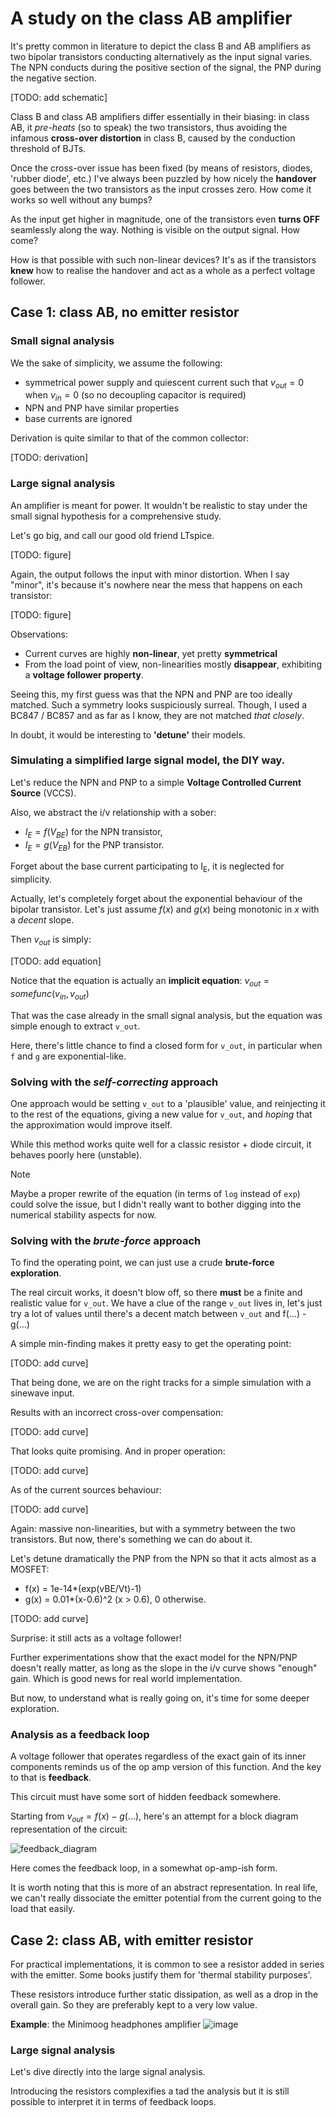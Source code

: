# A study on the class AB amplifier

It's pretty common in literature to depict the class B and AB amplifiers as two bipolar transistors conducting alternatively as the input signal varies. The NPN conducts during the positive section of the signal, the PNP during the negative section.

[TODO: add schematic]

Class B and class AB amplifiers differ essentially in their biasing: in class AB, it *pre-heats* (so to speak) the two transistors, thus avoiding the infamous **cross-over distortion** in class B, caused by the conduction threshold of BJTs.

Once the cross-over issue has been fixed (by means of resistors, diodes, 'rubber diode', etc.) I've always been puzzled by how nicely the **handover** goes between the two transistors as the input crosses zero. How come it works so well without any bumps?

As the input get higher in magnitude, one of the transistors even **turns OFF** seamlessly along the way. Nothing is visible on the output signal. 
How come?

How is that possible with such non-linear devices?
It's as if the transistors **knew** how to realise the handover and act as a whole as a perfect voltage follower.

## Case 1: class AB, no emitter resistor

### Small signal analysis

We the sake of simplicity, we assume the following:
- symmetrical power supply and quiescent current such that $v_{out} = 0$ when $v_{in} = 0$ (so no decoupling capacitor is required)
- NPN and PNP have similar properties
- base currents are ignored 

Derivation is quite similar to that of the common collector:

[TODO: derivation]


### Large signal analysis
An amplifier is meant for power. It wouldn't be realistic to stay under the small signal hypothesis for a comprehensive study.

Let's go big, and call our good old friend LTspice.


[TODO: figure]

Again, the output follows the input with minor distortion. When I say "minor", it's because it's nowhere near the mess that happens on each transistor:

[TODO: figure]

Observations:
- Current curves are highly **non-linear**, yet pretty **symmetrical**
- From the load point of view, non-linearities mostly **disappear**, exhibiting a **voltage follower property**.

Seeing this, my first guess was that the NPN and PNP are too ideally matched. Such a symmetry looks suspiciously surreal. 
Though, I used a BC847 / BC857 and as far as I know, they are not matched _that closely_.

In doubt, it would be interesting to **'detune'** their models.


### Simulating a simplified large signal model, the DIY way.

Let's reduce the NPN and PNP to a simple **Voltage Controlled Current Source** (VCCS). 

Also, we abstract the i/v relationship with a sober:
- $I_E = f(V_{BE})$ for the NPN transistor,
- $I_E = g(V_{EB})$ for the PNP transistor.

Forget about the base current participating to I<sub>E</sub>, it is neglected for simplicity.

Actually, let's completely forget about the exponential behaviour of the bipolar transistor. 
Let's just assume $f(x)$ and $g(x)$ being monotonic in $x$ with a _decent_ slope.

Then $v_{out}$ is simply:

[TODO: add equation]

Notice that the equation is actually an **implicit equation**: $v_{out} = somefunc(v_{in}, v_{out})$

That was the case already in the small signal analysis, but the equation was simple enough to extract `v_out`.

Here, there's little chance to find a closed form for `v_out`, in particular when `f` and `g` are exponential-like.

### Solving with the _self-correcting_ approach
One approach would be setting `v_out` to a 'plausible' value, and reinjecting it to the rest of the equations, giving a new value for `v_out`, and _hoping_ that the approximation would improve itself.

While this method works quite well for a classic resistor + diode circuit, it behaves poorly here (unstable).

> [!NOTE]
Maybe a proper rewrite of the equation (in terms of `log` instead of `exp`) could solve the issue, but I didn't really want to bother digging into the numerical stability aspects for now.

### Solving with the _brute-force_ approach
To find the operating point, we can just use a crude **brute-force exploration**.

The real circuit works, it doesn't blow off, so there **must** be a finite and realistic value for `v_out`.
We have a clue of the range `v_out` lives in, let's just try a lot of values until there's a decent match between `v_out` and f(...) - g(...) 

A simple min-finding makes it pretty easy to get the operating point: 

[TODO: add curve]

That being done, we are on the right tracks for a simple simulation with a sinewave input.

Results with an incorrect cross-over compensation:

[TODO: add curve]

That looks quite promising.
And in proper operation:

[TODO: add curve]

As of the current sources behaviour:

[TODO: add curve]

Again: massive non-linearities, but with a symmetry between the two transistors. But now, there's something we can do about it.

Let's detune dramatically the PNP from the NPN so that it acts almost as a MOSFET:
- f(x) = 1e-14*(exp(vBE/Vt)-1)
- g(x) = 0.01*(x-0.6)^2 (x > 0.6), 0 otherwise.

[TODO: add curve]

Surprise: it still acts as a voltage follower!

Further experimentations show that the exact model for the NPN/PNP doesn't really matter, as long as the slope in the i/v curve shows "enough" gain. 
Which is good news for real world implementation. 

But now, to understand what is really going on, it's time for some deeper exploration.

### Analysis as a feedback loop

A voltage follower that operates regardless of the exact gain of its inner components reminds us of the op amp version of this function. 
And the key to that is **feedback**.

This circuit must have some sort of hidden feedback somewhere.

Starting from $v_{out} = f(x) - g(...)$, here's an attempt for a block diagram representation of the circuit: 

![feedback_diagram](https://github.com/user-attachments/assets/f5796714-944c-40b2-a4a1-b4d5bac4fc05)

Here comes the feedback loop, in a somewhat op-amp-ish form.

It is worth noting that this is more of an abstract representation. In real life, we can't really dissociate the emitter potential from the current going to the load that easily.

## Case 2: class AB, with emitter resistor
For practical implementations, it is common to see a resistor added in series with the emitter. Some books justify them for 'thermal stability purposes'.

These resistors introduce further static dissipation, as well as a drop in the overall gain. So they are preferably kept to a very low value.

**Example**: the Minimoog headphones amplifier
![image](https://github.com/user-attachments/assets/c40eaea1-8921-4488-a6bd-8c6ddbdb5e4a)



### Large signal analysis
Let's dive directly into the large signal analysis.

Introducing the resistors complexifies a tad the analysis but it is still possible to interpret it in terms of feedback loops.




